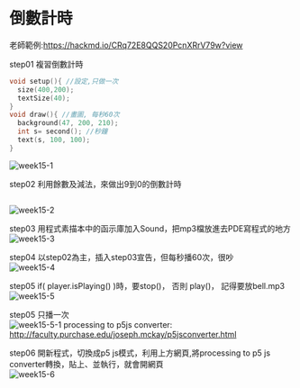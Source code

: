 # 倒數計時
老師範例:https://hackmd.io/CRq72E8QQS20PcnXRrV79w?view

step01 複習倒數計時  
```C
void setup(){ //設定,只做一次
  size(400,200);
  textSize(40);
}
void draw(){ //畫圖, 每秒60次
  background(47, 200, 210);
  int s= second(); //秒鐘
  text(s, 100, 100);
}
```
![week15-1](https://user-images.githubusercontent.com/79676872/120735483-4490dd00-c51d-11eb-8267-a326cf2dd35b.png)

step02 利用餘數及減法，來做出9到0的倒數計時  
```C
```
![week15-2](https://user-images.githubusercontent.com/79676872/120735510-507c9f00-c51d-11eb-8b95-d99cc13ebfea.png)

step03 用程式素描本中的函示庫加入Sound，把mp3檔放進去PDE寫程式的地方  
![week15-3](https://user-images.githubusercontent.com/79676872/120735584-730eb800-c51d-11eb-855a-e3ab0205de82.png)

step04 以step02為主，插入step03宣告，但每秒播60次，很吵  
![week15-4](https://user-images.githubusercontent.com/79676872/120737450-aa329880-c520-11eb-8ebf-fde5023171fd.png)

step05 if( player.isPlaying() )時，要stop()， 否則 play()， 記得要放bell.mp3  
![week15-5](https://user-images.githubusercontent.com/79676872/120738508-896b4280-c522-11eb-8813-8852f0ee3ee9.png)

step05 只播一次  
![week15-5-1](https://user-images.githubusercontent.com/79676872/120739704-75c0db80-c524-11eb-90f2-23721a68f96e.png)
processing to p5js converter: http://faculty.purchase.edu/joseph.mckay/p5jsconverter.html  

step06 開新程式，切換成p5 js模式，利用上方網頁,將processing to p5 js converter轉換，貼上、並執行，就會開網頁  
![week15-6](https://user-images.githubusercontent.com/79676872/120742327-406abc80-c529-11eb-91ac-a8d815255787.png)
